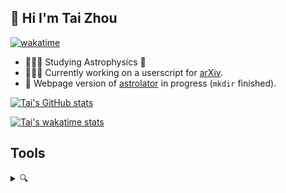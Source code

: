 ## 👋 Hi I'm Tai Zhou

[![wakatime](https://wakatime.com/badge/user/9d0cf55e-5b6e-4078-b307-e95402afaf95.svg)](https://wakatime.com/@tai)

* 👨🏻‍🎓 Studying Astrophysics 🔭
* 👨🏻‍💻 Currently working on a userscript for [arXiv](https://arxiv.org).
* 🧐 Webpage version of [astrolator](https://github.com/Tai-Zhou/astrolator) in progress (`mkdir` finished).

[![Tai's GitHub stats](https://github-readme-stats.vercel.app/api?username=tai-zhou&hide_title=true&count_private=true&show_icons=true&bg_color=30,e96443,904e95&title_color=fff&text_color=fff&icon_color=fff)](https://github.com/Tai-Zhou)

[![Tai's wakatime stats](https://github-readme-stats.vercel.app/api/wakatime?username=tai&layout=compact)](https://wakatime.com/@tai)


## Tools

<details>
  <summary>🔍</summary>

### Hardware

* **MacBook Pro (13-inch, 2019)**
* **Raspberry Pi 3 Model B+**

### Life

* **[Home Assistant](https://github.com/home-assistant/core)**: 🏡 Open source home automation that puts local control and privacy first.
  * **[Xiaomi MIoT for Home Assistant](https://github.com/ha0y/xiaomi_miot_raw)**: Universal Xiaomi MIoT integration for Home Assistant.
* **Fonts**
  * **[Source Han Sans](https://github.com/adobe-fonts/source-han-sans)**: Source Han Sans is a set of OpenType/CFF Pan-CJK fonts.
  * **[Source Han Serif](https://github.com/adobe-fonts/source-han-serif)**: Source Han Serif is a set of OpenType/CFF Pan-CJK fonts.
  * **[Cascadia Code](https://github.com/microsoft/cascadia-code)**: This is a fun, new monospaced font that includes programming ligatures and is designed to enhance the modern look and feel of the Windows Terminal.
* **[Jellyfin](https://github.com/jellyfin/jellyfin)**: The Free Software Media System.

### System

* **[Homebrew](https://github.com/Homebrew)**: 🍺 The missing package manager for macOS (or Linux).
* **[Stats](https://github.com/exelban/stats)**: macOS system monitor in your menu bar.
* **[Raycast](https://www.raycast.com)**: Raycast is a blazingly fast, totally extendable launcher. It lets you complete tasks, calculate, share common links, and much more.
* **[Hidden Bar](https://github.com/dwarvesf/hidden)**: An ultra-light MacOS utility that helps hide menu bar icons.
* **[Tampermonkey](https://github.com/Tampermonkey/tampermonkey)**: The most popular userscript manager, with over 10 million users.
* **[aria2](https://github.com/aria2/aria2)**: aria2 is a lightweight multi-protocol & multi-source, cross platform download utility operated in command-line. It supports HTTP/HTTPS, FTP, SFTP, BitTorrent and Metalink.
* **[SwitchHosts](https://github.com/oldj/SwitchHosts)**: SwitchHosts is an App for managing hosts file, it is based on Electron , React, UmiJS , Chakra UI, CodeMirror, etc.
* **[Mos](https://github.com/Caldis/Mos)**: A lightweight tool used to smooth scrolling and set scroll direction independently for your mouse on macOS.
* **[Barrier](https://github.com/debauchee/barrier)**: Open-source KVM software.
* **[MonitorControl](https://github.com/MonitorControl/MonitorControl)**: 🖥 Control your display's brightness & volume on your Mac as if it was a native Apple Display. Use Apple Keyboard keys or custom shortcuts. Shows the native macOS OSDs.
* **[IINA](https://github.com/iina/iina)**: The modern video player for macOS.

### Academy

* **[Zotero](https://github.com/zotero/zotero)**: Zotero is a free, easy-to-use tool to help you collect, organize, cite, and share your research sources.
* **[Obsidian](https://obsidian.md)**: Obsidian is a powerful and extensible knowledge base that works on top of your local folder of plain text files.
* **[MacTeX](https://www.tug.org/mactex)**: TeX Live is intended to be a straightforward way to get up and running with the TeX document production system.
* **[TeX Live Utility](https://github.com/amaxwell/tlutility)**: TeX Live Utility, a Mac OS GUI for the TeX Live Manager.
* **[Inkscape](https://gitlab.com/inkscape/inkscape)**: Free and Open Source Vector Drawing.

### Programming

* **[VS Code](https://github.com/microsoft/vscode)**: Free. Built on open source. Runs everywhere.
  * **[C/C++](https://github.com/Microsoft/vscode-cpptools)**: Official repository for the Microsoft C/C++ extension for VS Code.
  * **[Doxygen Documentation Generator](https://github.com/cschlosser/doxdocgen)**: Generate doxygen documentation from source code in VS Code.
  * **[CMake Tools](https://github.com/microsoft/vscode-cmake-tools)**: CMake integration in Visual Studio Code.
  * **[Hex Editor](https://github.com/microsoft/vscode-hexeditor)**: VS Code Hex Editor.
  * **[LaTeX Workshop](https://github.com/James-Yu/LaTeX-Workshop)**: Boost LaTeX typesetting efficiency with preview, compile, autocomplete, colorize, and more.
  * **[Markdown All in One](https://github.com/yzhang-gh/vscode-markdown)**: Markdown All in One.
  * **[Todo Tree](https://github.com/Gruntfuggly/todo-tree)**: Use ripgrep to find TODO tags and display the results in a tree view.
* **C/C++**
  * **[CMake](https://github.com/Kitware/CMake)**: CMake is a cross-platform, open-source build system generator.
  * **[GSL](https://www.gnu.org/software/gsl/)**: The GNU Scientific Library (GSL) is a numerical library for C and C++ programmers.
  * **[Doxygen](https://doxygen.nl)**: Generate documentation from source code.
* **[Python](https://github.com/python/cpython)**
  * **[pip](https://github.com/pypa/pip)**: The Python package installer.
  * **[Jupyter Notebook](https://github.com/jupyter/notebook)**: Jupyter Interactive Notebook.
  * **[JupyterLab](https://github.com/jupyterlab/jupyterlab)**: JupyterLab computational environment.
  * **[NumPy](https://github.com/numpy/numpy)**: The fundamental package for scientific computing with Python.
  * **[plotly.py](https://github.com/plotly/plotly.py)**: The interactive graphing library for Python (includes Plotly Express) ✨
  * **[matplotlib](https://github.com/matplotlib/matplotlib)**: Plotting with Python.
  * **[Astropy](https://github.com/astropy/astropy)**: Repository for the Astropy core package.
  * **[Manim](https://github.com/manimCommunity/manim)**: A community-maintained Python framework for creating mathematical animations.
  * **[Breathe](https://github.com/breathe-doc/breathe)**: ReStructuredText and Sphinx bridge to Doxygen.
  * **[Sphinx](https://github.com/sphinx-doc/sphinx)**: The Sphinx documentation generator.
* **[Go](https://github.com/golang/go)**
  * **[Mockey](https://github.com/bytedance/mockey)**: A simple and easy-to-use golang mock library.
* **[TypeScript](https://github.com/microsoft/TypeScript)**
  * **[Node.js](https://github.com/nodejs/node)**: Node.js JavaScript runtime ✨🐢🚀✨
  * **[pnpm](https://github.com/pnpm/pnpm)**: Fast, disk space efficient package manager.
  * **[Vue.js](https://github.com/vuejs/core)**: 🖖 Vue.js is a progressive, incrementally-adoptable JavaScript framework for building UI on the web.
  * **[Nuxt](https://nuxt.com)**: Nuxt is an intuitive and extendable way to create type-safe, performant and production-grade full-stack web apps and websites with Vue 3.
  * **[Vuetify](https://github.com/vuetifyjs/vuetify)**: 🐉 Vue Component Framework.

</details>

<!--
**Tai-Zhou/Tai-Zhou** is a ✨ _special_ ✨ repository because its `README.md` (this file) appears on your GitHub profile.

Here are some ideas to get you started:

- 🔭 I’m currently working on ...
- 🌱 I’m currently learning ...
- 👯 I’m looking to collaborate on ...
- 🤔 I’m looking for help with ...
- 💬 Ask me about ...
- 📫 How to reach me: ...
- 😄 Pronouns: ...
- ⚡ Fun fact: ...
-->
